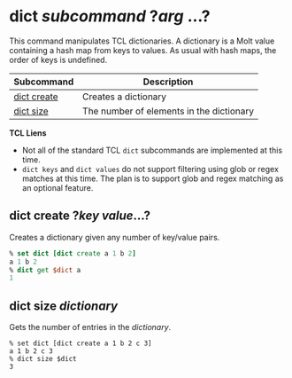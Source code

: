 # dict *subcommand* ?*arg* ...?

This command manipulates TCL dictionaries.  A dictionary is a Molt value containing a hash map
from keys to values.  As usual with hash maps, the order of keys is undefined.

| Subcommand                            | Description                                  |
| ------------------------------------- | -------------------------------------------- |
| [dict create](#dict-create-key-value) | Creates a dictionary                         |
| [dict size](#dict-size-dictionary)    | The number of elements in the dictionary     |

**TCL Liens**

* Not all of the standard TCL `dict` subcommands are implemented at this time.
* `dict keys` and `dict values` do not support filtering using glob or regex matches
   at this time.  The plan is to support glob and regex matching as an optional feature.

## dict create ?*key* *value*...?

Creates a dictionary given any number of key/value pairs.

```tcl
% set dict [dict create a 1 b 2]
a 1 b 2
% dict get $dict a
1
```

## dict size *dictionary*

Gets the number of entries in the *dictionary*.

```
% set dict [dict create a 1 b 2 c 3]
a 1 b 2 c 3
% dict size $dict
3
```
